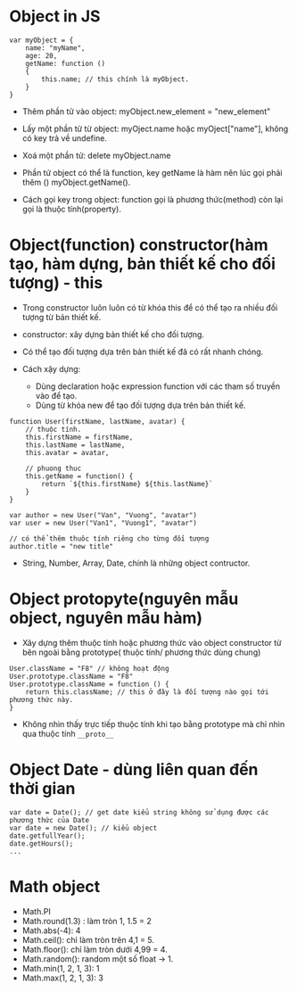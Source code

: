 # Object in JS
```
var myObject = {
    name: "myName",
    age: 20,
    getName: function ()
    {
        this.name; // this chính là myObject.
    }
}
```
+ Thêm phần tử vào object: myObject.new_element = "new_element"
+ Lấy một phần tử từ object: myOject.name hoặc myOject["name"], không có key trả về undefine.
+ Xoá một phần tử: delete myObject.name
+ Phần tử object có thể là function, key getName là hàm nên lúc gọi phải thêm () myObject.getName().

+ Cách gọi key trong object: function gọi là phương thức(method) còn lại gọi là thuộc tính(property).

# Object(function) constructor(hàm tạo, hàm dựng, bản thiết kế cho đối tượng) - this
+ Trong constructor luôn luôn có từ khóa this để có thể tạo ra nhiều đối tượng từ bản thiết kế.

+ constructor: xây dựng bản thiết kế cho đối tượng. 
+ Có thể tạo đối tượng dựa trên bản thiết kế đã có rất nhanh chóng.
+ Cách xậy dựng:
    + Dùng declaration hoặc expression function với các tham số truyền vào để tạo.
    + Dùng từ khóa new để tạo đối tượng dựa trên bản thiết kế.

```
function User(firstName, lastName, avatar) {
    // thuộc tính.
    this.firstName = firstName,
    this.lastName = lastName,
    this.avatar = avatar,
    
    // phuong thuc
    this.getName = function() {
        return `${this.firstName} ${this.lastName}`
    }
}

var author = new User("Van", "Vuong", "avatar")
var user = new User("Van1", "Vuong1", "avatar")

// có thể thêm thuôc tính riêng cho từng đối tượng
author.title = "new title"
```
+ String, Number, Array, Date, chính là những object contructor.

# Object protopyte(nguyên mẫu object, nguyên mẫu hàm)
+ Xây dựng thêm thuộc tính hoặc phương thức vào object constructor từ bên ngoài bằng prototype( thuộc tính/ phương thức dùng chung)

```
User.className = "F8" // không hoạt động
User.prototype.className = "F8"
User.prototype.className = function () {
    return this.className; // this ở đây là đối tượng nào gọi tới phương thức này.
}
```
+ Không nhìn thấy trực tiếp thuộc tính khi tạo bằng prototype mà chỉ nhìn qua thuộc tính `__proto__`

# Object Date - dùng liên quan đến thời gian
```
var date = Date(); // get date kiểu string không sử dụng được các phương thức của Date
var date = new Date(); // kiểu object 
date.getfullYear();
date.getHours();
...
```
# Math object
+ Math.PI
+ Math.round(1.3) : làm tròn 1, 1.5 = 2
+ Math.abs(-4): 4
+ Math.ceil(): chỉ làm tròn trên 4,1 = 5.
+ Math.floor(): chỉ làm tròn dưới 4,99 = 4.
+ Math.random(): random một số float  -> 1.
+ Math.min(1, 2, 1, 3): 1
+ Math.max(1, 2, 1, 3): 3


